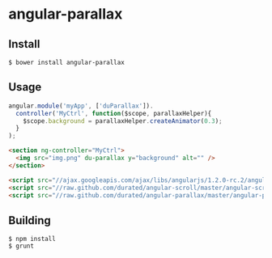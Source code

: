 angular-parallax
==============

Install
-------

    $ bower install angular-parallax

Usage
-----

```js
angular.module('myApp', ['duParallax']).
  controller('MyCtrl', function($scope, parallaxHelper){
    $scope.background = parallaxHelper.createAnimator(0.3);
  }
);
```

```html
<section ng-controller="MyCtrl">
  <img src="img.png" du-parallax y="background" alt="" />
</section>

<script src="//ajax.googleapis.com/ajax/libs/angularjs/1.2.0-rc.2/angular.min.js"></script>
<script src="//raw.github.com/durated/angular-scroll/master/angular-scroll.min.js"></script>
<script src="//raw.github.com/durated/angular-parallax/master/angular-parallax.min.js"></script>
```

Building
--------

    $ npm install
    $ grunt
